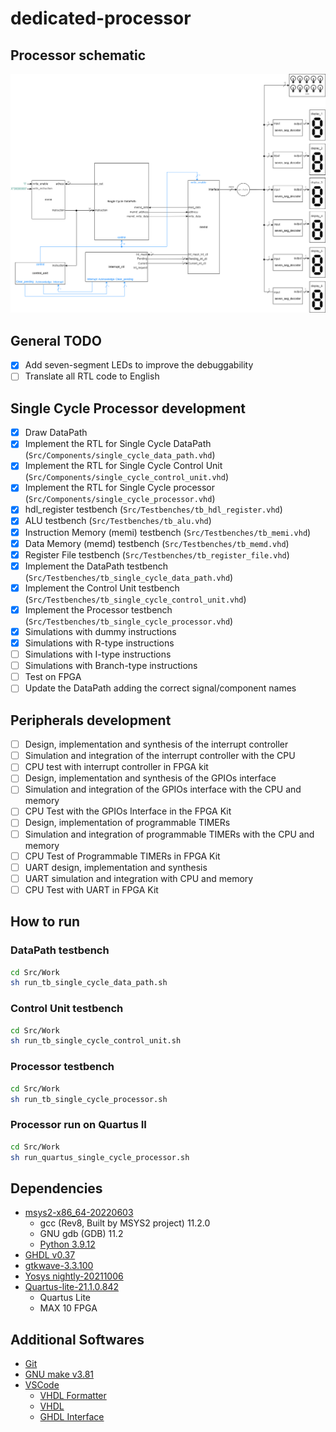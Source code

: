 # dedicated-processor

## Processor schematic
![schematic](https://github.com/guiguitz/dedicated-processor/blob/main/Docs/processor-schematic.png)

## General TODO
- [X] Add seven-segment LEDs to improve the debuggability
- [ ] Translate all RTL code to English
## Single Cycle Processor development
- [X] Draw DataPath
- [X] Implement the RTL for Single Cycle DataPath (`Src/Components/single_cycle_data_path.vhd`)
- [X] Implement the RTL for Single Cycle Control Unit (`Src/Components/single_cycle_control_unit.vhd`)
- [X] Implement the RTL for Single Cycle processor (`Src/Components/single_cycle_processor.vhd`)
- [X] hdl_register testbench (`Src/Testbenches/tb_hdl_register.vhd`)
- [X] ALU testbench (`Src/Testbenches/tb_alu.vhd`)
- [X] Instruction Memory (memi) testbench (`Src/Testbenches/tb_memi.vhd`)
- [X] Data Memory (memd) testbench (`Src/Testbenches/tb_memd.vhd`)
- [X] Register File testbench (`Src/Testbenches/tb_register_file.vhd`)
- [X] Implement the DataPath testbench (`Src/Testbenches/tb_single_cycle_data_path.vhd`)
- [X] Implement the Control Unit testbench (`Src/Testbenches/tb_single_cycle_control_unit.vhd`)
- [X] Implement the Processor testbench (`Src/Testbenches/tb_single_cycle_processor.vhd`)
- [X] Simulations with dummy instructions
- [X] Simulations with R-type instructions
- [ ] Simulations with I-type instructions
- [ ] Simulations with Branch-type instructions
- [ ] Test on FPGA
- [ ] Update the DataPath adding the correct signal/component names

## Peripherals development
- [ ] Design, implementation and synthesis of the interrupt controller
- [ ] Simulation and integration of the interrupt controller with the CPU
- [ ] CPU test with interrupt controller in FPGA kit
- [ ] Design, implementation and synthesis of the GPIOs interface
- [ ] Simulation and integration of the GPIOs interface with the CPU and memory
- [ ] CPU Test with the GPIOs Interface in the FPGA Kit
- [ ] Design, implementation of programmable TIMERs
- [ ] Simulation and integration of programmable TIMERs with the CPU and memory
- [ ] CPU Test of Programmable TIMERs in FPGA Kit
- [ ] UART design, implementation and synthesis
- [ ] UART simulation and integration with CPU and memory
- [ ] CPU Test with UART in FPGA Kit

## How to run
### DataPath testbench
```bash
cd Src/Work
sh run_tb_single_cycle_data_path.sh
```
### Control Unit testbench
```bash
cd Src/Work
sh run_tb_single_cycle_control_unit.sh
```
### Processor testbench
```bash
cd Src/Work
sh run_tb_single_cycle_processor.sh
```
### Processor run on Quartus II
```bash
cd Src/Work
sh run_quartus_single_cycle_processor.sh
```

## Dependencies

- [msys2-x86_64-20220603](https://www.msys2.org)
  - gcc (Rev8, Built by MSYS2 project) 11.2.0
  - GNU gdb (GDB) 11.2
  - [Python 3.9.12](https://packages.msys2.org/package/mingw-w64-x86_64-python)
- [GHDL v0.37](https://github.com/ghdl/ghdl/releases/download/v0.37/ghdl-0.37-mingw32-mcode.zip)
- [gtkwave-3.3.100](https://sourceforge.net/projects/gtkwave/files/gtkwave-3.3.100-bin-win32)
- [Yosys nightly-20211006](https://github.com/YosysHQ/fpga-toolchain/releases)
- [Quartus-lite-21.1.0.842](https://www.intel.com/content/www/us/en/software-kit/684216/intel-quartus-prime-lite-edition-design-software-version-21-1-for-windows.html)
  - Quartus Lite
  - MAX 10 FPGA

## Additional Softwares
- [Git](https://git-scm.com/downloads)
- [GNU make v3.81](http://gnuwin32.sourceforge.net/packages/make.htm)
- [VSCode](https://code.visualstudio.com/download)
  - [VHDL Formatter](https://marketplace.visualstudio.com/items?itemName=Vinrobot.vhdl-formatter)
  - [VHDL](https://marketplace.visualstudio.com/items?itemName=puorc.awesome-vhdl)
  - [GHDL Interface](https://marketplace.visualstudio.com/items?itemName=johannesbonk.ghdl-interface)
